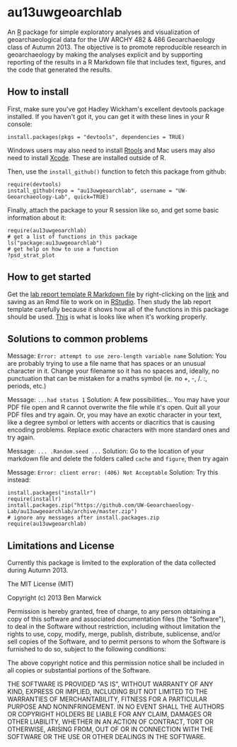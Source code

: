 au13uwgeoarchlab
================

An [R](http://www.r-project.org/) package for simple exploratory analyses and visualization of geoarchaeological data for the UW ARCHY 482 & 486 Geoarchaeology class of Autumn 2013. The objective is to promote reproducible research in geoarchaeology by making the analyses explicit and by supporting reporting of the results in a R Markdown file that includes text, figures, and the code that generated the results. 

How to install
----
First, make sure you've got Hadley Wickham's excellent devtools package installed. If you haven't got it, you can get it with these lines in your R console:

```
install.packages(pkgs = "devtools", dependencies = TRUE)
```
Windows users may also need to install [Rtools](http://cran.rstudio.com/bin/windows/Rtools/) and Mac users may also need to install [Xcode](https://developer.apple.com/xcode/). These are installed outside of R. 

Then, use the `install_github()` function to fetch this package from github:

```
require(devtools)
install_github(repo = "au13uwgeoarchlab", username = "UW-Geoarchaeology-Lab", quick=TRUE)
```

Finally, attach the package to your R session like so, and get some basic information about it:

```
require(au13uwgeoarchlab)
# get a list of functions in this package
ls("package:au13uwgeoarchlab")
# get help on how to use a function
?psd_strat_plot
```

How to get started
----
Get the [lab report template R Markdown file](https://raw.github.com/UW-Georchaeology-Lab/au13uwgeoarchlab/master/vignettes/vignette.Rmd) by right-clicking on the [link](https://raw.github.com/UW-Georchaeology-Lab/au13uwgeoarchlab/master/vignettes/vignette.Rmd) and saving as an Rmd file to work on in [RStudio](http://www.rstudio.com/ide/download/). Then study the lab report template carefully because it shows how all of the functions in this package should be used. [This](https://docs.google.com/viewer?url=https%3A%2F%2Fgithub.com%2FUW-Georchaeology-Lab%2Fau13uwgeoarchlab%2Fblob%2Fmaster%2Fvignettes%2Fvignette.pdf%3Fraw%3Dtrue) is what is looks like when it's working properly. 

Solutions to common problems
----
Message: `Error: attempt to use zero-length variable name`
Solution: You are probably trying to use a file name that has spaces or an unusual
character in it. Change your filename so it has no spaces and, ideally, 
no punctuation that can be mistaken for a maths symbol (ie. no +, -, /. :, periods, etc.)

Message: `...had status 1`
Solution: A few possibilities... You may have your PDF file open and R cannot overwrite the file while it's open. Quit all your PDF files and try again. Or, you may have an exotic
character in your text, like a degree symbol or letters with accents or diacritics 
that is causing encoding problems. Replace exotic characters with more standard ones
and try again. 

Message: `... .Random.seed ...`
Solution: Go to the location of your markdown file and delete the folders called
`cache` and `figure`, then try again

Message: `Error: client error: (406) Not Acceptable` Solution: Try this instead:

```
install.packages("installr")
require(installr)
install.packages.zip("https://github.com/UW-Geoarchaeology-Lab/au13uwgeoarchlab/archive/master.zip")
# ignore any messages after install.packages.zip
require(au13uwgeoarchlab)
```



Limitations and License
----
Currently this package is limited to the exploration of the data collected during Autumn 2013. 

The MIT License (MIT)

Copyright (c) 2013 Ben Marwick

Permission is hereby granted, free of charge, to any person obtaining a copy
of this software and associated documentation files (the "Software"), to deal
in the Software without restriction, including without limitation the rights
to use, copy, modify, merge, publish, distribute, sublicense, and/or sell
copies of the Software, and to permit persons to whom the Software is
furnished to do so, subject to the following conditions:

The above copyright notice and this permission notice shall be included in all
copies or substantial portions of the Software.

THE SOFTWARE IS PROVIDED "AS IS", WITHOUT WARRANTY OF ANY KIND, EXPRESS OR
IMPLIED, INCLUDING BUT NOT LIMITED TO THE WARRANTIES OF MERCHANTABILITY,
FITNESS FOR A PARTICULAR PURPOSE AND NONINFRINGEMENT. IN NO EVENT SHALL THE
AUTHORS OR COPYRIGHT HOLDERS BE LIABLE FOR ANY CLAIM, DAMAGES OR OTHER
LIABILITY, WHETHER IN AN ACTION OF CONTRACT, TORT OR OTHERWISE, ARISING FROM,
OUT OF OR IN CONNECTION WITH THE SOFTWARE OR THE USE OR OTHER DEALINGS IN THE
SOFTWARE.

  
